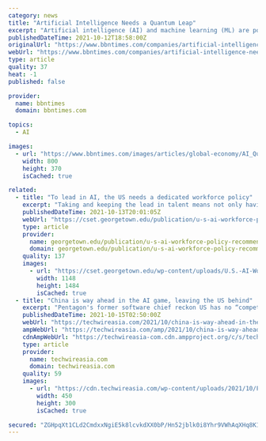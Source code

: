 ```yaml
---
category: news
title: "Artificial Intelligence Needs a Quantum Leap"
excerpt: "Artificial intelligence (AI) and machine learning (ML) are poised to take us into a world beyond comprehension."
publishedDateTime: 2021-10-12T18:58:00Z
originalUrl: "https://www.bbntimes.com/companies/artificial-intelligence-needs-a-quantum-leap"
webUrl: "https://www.bbntimes.com/companies/artificial-intelligence-needs-a-quantum-leap"
type: article
quality: 37
heat: -1
published: false

provider:
  name: bbntimes
  domain: bbntimes.com

topics:
  - AI

images:
  - url: "https://www.bbntimes.com/images/articles/global-economy/AI_Quantum_Computing.jpeg"
    width: 800
    height: 370
    isCached: true

related:
  - title: "To lead in AI, the US needs a dedicated workforce policy"
    excerpt: "Taking and keeping the lead in talent means not only having the best and brightest, but an adequate supply across the entire U.S. AI workforce, along with secure domestic talent pipelines."
    publishedDateTime: 2021-10-13T20:01:05Z
    webUrl: "https://cset.georgetown.edu/publication/u-s-ai-workforce-policy-recommendations/"
    type: article
    provider:
      name: georgetown.edu/publication/u-s-ai-workforce-policy-recommendations/
      domain: georgetown.edu/publication/u-s-ai-workforce-policy-recommendations/
    quality: 137
    images:
      - url: "https://cset.georgetown.edu/wp-content/uploads/U.S.-AI-Workforce-Policy-Recommendations_Cover-Image.png"
        width: 1148
        height: 1484
        isCached: true
  - title: "China is way ahead in the AI game, leaving the US behind"
    excerpt: "Pentagon's former software chief reckon US has no “competing fighting chance against China in 15 to 20 years” when it comes to AI."
    publishedDateTime: 2021-10-15T02:50:00Z
    webUrl: "https://techwireasia.com/2021/10/china-is-way-ahead-in-the-ai-game-leaving-the-us-behind/"
    ampWebUrl: "https://techwireasia.com/amp/2021/10/china-is-way-ahead-in-the-ai-game-leaving-the-us-behind/"
    cdnAmpWebUrl: "https://techwireasia-com.cdn.ampproject.org/c/s/techwireasia.com/amp/2021/10/china-is-way-ahead-in-the-ai-game-leaving-the-us-behind/"
    type: article
    provider:
      name: techwireasia.com
      domain: techwireasia.com
    quality: 59
    images:
      - url: "https://cdn.techwireasia.com/wp-content/uploads/2021/10/Feb21_18_956056544-450x300.jpg"
        width: 450
        height: 300
        isCached: true

secured: "ZGHpqXt1CLd2CmdxxNgiE5k8lcvkdXX0bP/Hn52jblk0i8Yhr9VWhAqXHq8K1o75hOCB7XS+JQo78rG5WCUEs8td6vYHQYUwdfFzH8livH9e1YnD5WeLvHBHT73AFCyGL45QSrH4itbUNb/Jfq3p92SQuPYzoQQ4U5Ydby3VSwtNk95bXXZYH0fueMSd7XKbx8LoV44WiRU6scT6dT/pQ8orsu8CU11I5cnWwpfzY/zL9IZuJ+Xa5h0mBQM1SIzn7kQVYS3f4mx+yegZtasDSWJRTcQCyK8YpwzzuM4RUtGpxzO2RqUYehz5yLMqHAChzAWl47NQPfAllLDUmFWneVuC04FnRx++ecVwafU3Le8=;xsvWRF5XPakDTX6oeWCAmg=="
---
```


